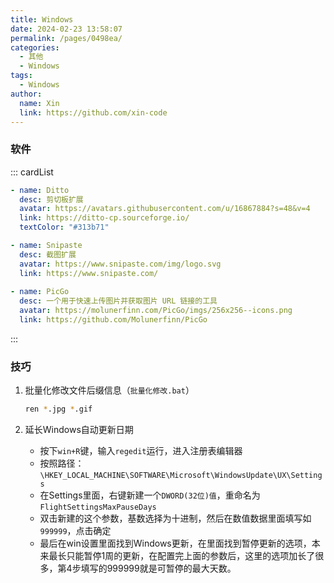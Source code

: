 ```yaml
---
title: Windows
date: 2024-02-23 13:58:07
permalink: /pages/0498ea/
categories:
  - 其他
  - Windows
tags:
  - Windows
author: 
  name: Xin
  link: https://github.com/xin-code
---
```




### 软件

::: cardList

```yaml
- name: Ditto
  desc: 剪切板扩展
  avatar: https://avatars.githubusercontent.com/u/16867884?s=48&v=4
  link: https://ditto-cp.sourceforge.io/
  textColor: "#313b71"

- name: Snipaste
  desc: 截图扩展
  avatar: https://www.snipaste.com/img/logo.svg
  link: https://www.snipaste.com/ 
  
- name: PicGo
  desc: 一个用于快速上传图片并获取图片 URL 链接的工具
  avatar: https://molunerfinn.com/PicGo/imgs/256x256--icons.png
  link: https://github.com/Molunerfinn/PicGo
```

:::



### 技巧

1. 批量化修改文件后缀信息（`批量化修改.bat`）

   ```bash
   ren *.jpg *.gif
   ```

2. 延长Windows自动更新日期

   - 按下`win+R`键，输入`regedit`运行，进入注册表编辑器
   - 按照路径：`\HKEY_LOCAL_MACHINE\SOFTWARE\Microsoft\WindowsUpdate\UX\Settings`
   - 在Settings里面，右键新建一个`DWORD(32位)值`，重命名为`FlightSettingsMaxPauseDays`
   - 双击新建的这个参数，基数选择为十进制，然后在数值数据里面填写如`999999`，点击确定
   - 最后在win设置里面找到Windows更新，在里面找到暂停更新的选项，本来最长只能暂停1周的更新，在配置完上面的参数后，这里的选项加长了很多，第4步填写的999999就是可暂停的最大天数。

